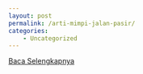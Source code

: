 ```yaml
---
layout: post
permalink: /arti-mimpi-jalan-pasir/
categories:
    - Uncategorized
---
```


[Baca Selengkapnya](/09)
